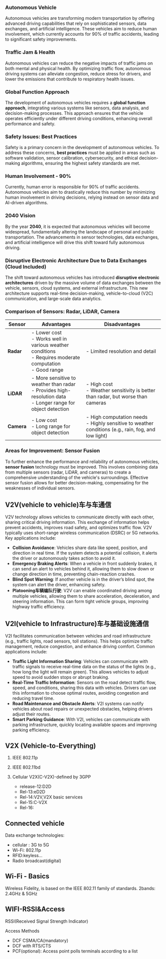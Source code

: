 ### Autonomous Vehicle
Autonomous vehicles are transforming modern transportation by offering advanced driving capabilities that rely on sophisticated sensors, data exchanges, and artificial intelligence. These vehicles aim to reduce human involvement, which currently accounts for 90% of traffic accidents, leading to significant safety improvements.

### Traffic Jam & Health
Autonomous vehicles can reduce the negative impacts of traffic jams on both mental and physical health. By optimizing traffic flow, autonomous driving systems can alleviate congestion, reduce stress for drivers, and lower the emissions that contribute to respiratory health issues.

### Global Function Approach
The development of autonomous vehicles requires a **global function approach**, integrating various systems like sensors, data analysis, and decision-making processes. This approach ensures that the vehicle operates efficiently under different driving conditions, enhancing overall performance and safety.

### Safety Issues: Best Practices
Safety is a primary concern in the development of autonomous vehicles. To address these concerns, **best practices** must be applied in areas such as software validation, sensor calibration, cybersecurity, and ethical decision-making algorithms, ensuring the highest safety standards are met.

### Human Involvement - 90%
Currently, human error is responsible for 90% of traffic accidents. Autonomous vehicles aim to drastically reduce this number by minimizing human involvement in driving decisions, relying instead on sensor data and AI-driven algorithms.

### 2040 Vision
By the year **2040**, it is expected that autonomous vehicles will become widespread, fundamentally altering the landscape of personal and public transportation. The advancements in sensor technologies, data exchanges, and artificial intelligence will drive this shift toward fully autonomous driving.

### Disruptive Electronic Architecture Due to Data Exchanges (Cloud Included)
The shift toward autonomous vehicles has introduced **disruptive electronic architectures** driven by the massive volume of data exchanges between the vehicle, sensors, cloud systems, and external infrastructure. This new architecture supports real-time decision-making, vehicle-to-cloud (V2C) communication, and large-scale data analytics.

### Comparison of Sensors: Radar, LiDAR, Camera

| **Sensor** | **Advantages** | **Disadvantages** |
|------------|----------------|-------------------|
| **Radar**  | - Lower cost <br> - Works well in various weather conditions <br> - Requires moderate computation <br> - Good range | - Limited resolution and detail |
| **LiDAR**  | - More sensitive to weather than radar <br> - Provides high-resolution data <br> - Longer range for object detection | - High cost <br> - Weather sensitivity is better than radar, but worse than cameras |
| **Camera** | - Low cost <br> - Long range for object detection | - High computation needs <br> - Highly sensitive to weather conditions (e.g., rain, fog, and low light) |

### Areas for Improvement: Sensor Fusion
To further enhance the performance and reliability of autonomous vehicles, **sensor fusion** technology must be improved. This involves combining data from multiple sensors (radar, LiDAR, and cameras) to create a comprehensive understanding of the vehicle's surroundings. Effective sensor fusion allows for better decision-making, compensating for the weaknesses of individual sensors.

## V2V(vehicle to vehicle)车与车通信
V2V technology allows vehicles to communicate directly with each other, sharing critical driving information. This exchange of information helps prevent accidents, improves road safety, and optimizes traffic flow. V2V typically uses short-range wireless communication (DSRC) or 5G networks. Key applications include:

- **Collision Avoidance**: Vehicles share data like speed, position, and direction in real time. If the system detects a potential collision, it alerts the driver or autonomously takes action to avoid it.
- **Emergency Braking Alerts**: When a vehicle in front suddenly brakes, it can send an alert to vehicles behind it, allowing them to slow down or change direction in time, preventing chain-reaction crashes.
- **Blind Spot Warning**: If another vehicle is in the driver’s blind spot, the system can alert the driver, enhancing safety.
- **Platooning车辆编队行驶**: V2V can enable coordinated driving among multiple vehicles, allowing them to share acceleration, deceleration, and steering information. This can form tight vehicle groups, improving highway traffic efficiency.

## V2I(vehicle to Infrastructure)车与基础设施通信
V2I facilitates communication between vehicles and road infrastructure (e.g., traffic lights, road sensors, toll stations). This helps optimize traffic management, reduce congestion, and enhance driving comfort. Common applications include:

- **Traffic Light Information Sharing**: Vehicles can communicate with traffic signals to receive real-time data on the status of the lights (e.g., how long the light will remain green). This allows vehicles to adjust speed to avoid sudden stops or abrupt braking.
- **Real-Time Traffic Information**: Sensors on the road detect traffic flow, speed, and conditions, sharing this data with vehicles. Drivers can use this information to choose optimal routes, avoiding congestion and reducing travel time.
- **Road Maintenance and Obstacle Alerts**: V2I systems can notify vehicles about road repairs or unexpected obstacles, helping drivers adjust their routes.
- **Smart Parking Guidance**: With V2I, vehicles can communicate with parking infrastructure, quickly locating available spaces and improving parking efficiency.

## V2X (Vehicle-to-Everything)
1. IEEE 802.11p

2. IEEE 802.11bd

3. Cellular V2X(C-V2X)-defined by 3GPP
    - release-12:D2D
    - Rel-13:eD2D
    - Rel-14:V2V,V2X basic services
    - Rel-15:C-V2X
    - Rel-16:

## Connected vehicle
Data exchange technologies:
- cellular : 3G to 5G
- Wi-Fi: 802.11p
- RFID:keyless...
- Radio broadcast(digital)

## Wi-Fi - Basics
Wireless Fidelity, is based on the IEEE 802.11 family of standards.
2bands: 2.4GHz & 5GHz

## WIFI-RSSI&Access
RSSI(Received Signal Strength Indicator)

Access Methods
- DCF CSMA/CA(mandatory)
- DCF with RTS/CTS
- PCF(optional): Access point polls terminals according to a list

